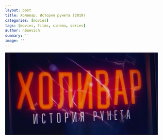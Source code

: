 ```yaml
---
layout: post
title: Холивар. История рунета (2019)
categories: [movies]
tags: [movies, films, cinema, series]
author: nbuevich
summary: ''
image: ''
---
```


<img class="poster" src="/static/blog/posters/runet-history.jpg" alt="Холивар. История рунета (2019)">
